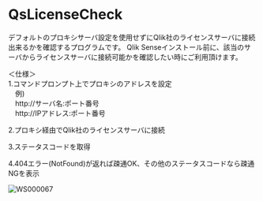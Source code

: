 # QsLicenseCheck

デフォルトのプロキシサーバ設定を使用せずにQlik社のライセンスサーバに接続出来るかを確認するプログラムです。
Qlik Senseインストール前に、該当のサーバからライセンスサーバに接続可能かを確認したい時にご利用頂けます。

＜仕様＞<br>
1.コマンドプロンプト上でプロキシのアドレスを設定<br>
　例)<br>
　http://サーバ名:ポート番号<br>
　http://IPアドレス:ポート番号<br>
 
2.プロキシ経由でQlik社のライセンスサーバに接続<br>

3.ステータスコードを取得<br>

4.404エラー(NotFound)が返れば疎通OK、その他のステータスコードなら疎通NGを表示<br>

![WS000067](https://user-images.githubusercontent.com/74577198/99487240-32988400-29a9-11eb-93aa-50be91460cec.JPG)


